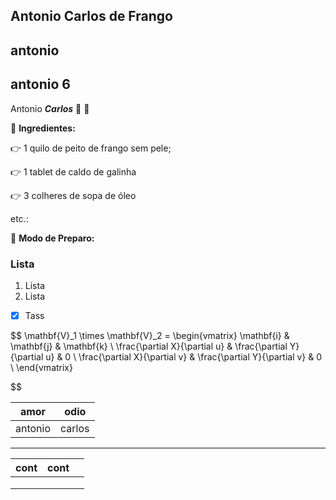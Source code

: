 

## Antonio Carlos de Frango

## antonio

## antonio 6

Antonio **_Carlos_** :baby_chick: :blue_heart:

:bookmark_tabs: **Ingredientes:**

:point_right: 1 quilo de peito de frango sem pele;

:point_right: 1 tablet de caldo de galinha

:point_right: 3 colheres de sopa de óleo

etc.:



:bookmark_tabs: **Modo de Preparo:**

### Lista

1. Lista
2. Lista

- [x] Tass


$$
\mathbf{V}_1 \times \mathbf{V}_2 =  \begin{vmatrix}
\mathbf{i} & \mathbf{j} & \mathbf{k} \\
\frac{\partial X}{\partial u} &  \frac{\partial Y}{\partial u} & 0 \\
\frac{\partial X}{\partial v} &  \frac{\partial Y}{\partial v} & 0 \\
\end{vmatrix}
    
$$

| amor    | odio   |
| ------- | ------ |
| antonio | carlos |

***



| cont | cont |      |
| :--- | :--- | ---- |
|      |      |      |
|      |      |      |
|      |      |      |

